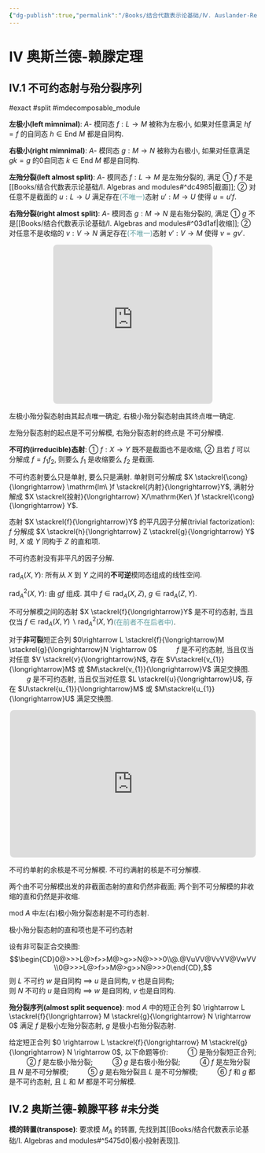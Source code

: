 ```yaml
---
{"dg-publish":true,"permalink":"/Books/结合代数表示论基础/Ⅳ. Auslander-Reiten theory/","dgPassFrontmatter":true,"created":"2024-07-05T15:08:59.650+08:00","updated":"2024-07-09T12:25:17.313+08:00"}
---
```


# Ⅳ 奥斯兰德-赖滕定理

## Ⅳ.1 不可约态射与殆分裂序列  
#exact #split #imdecomposable_module

**左极小(left mimnimal)**: $A$- 模同态 $f:L \rightarrow M$ 被称为左极小, 如果对任意满足 $hf=f$ 的自同态 $h \in \mathrm{End\ } M$ 都是自同构.

**右极小(right mimnimal)**: $A$- 模同态 $g:M \rightarrow N$ 被称为右极小, 如果对任意满足 $gk=g$ 的0自同态 $k \in \mathrm{End\ } M$ 都是自同构.

**左殆分裂(left almost split)**: $A$- 模同态 $f:L \rightarrow M$ 是左殆分裂的, 满足 ① $f$ 不是[[Books/结合代数表示论基础/Ⅰ. Algebras and modules#^dc4985\|截面]]; ② 对任意不是截面的 $u:L \rightarrow U$ 满足存在<font color=CadetBlue>(不唯一)</font>态射 $u':M \rightarrow U$ 使得 $u=u'f$. 

**右殆分裂(right almost split)**: $A$- 模同态 $g:M \rightarrow N$ 是右殆分裂的, 满足 ① $g$ 不是[[Books/结合代数表示论基础/Ⅰ. Algebras and modules#^03d1af\|收缩]]; ② 对任意不是收缩的 $v:V \rightarrow N$ 满足存在<font color=CadetBlue>(不唯一)</font>态射 $v':V \rightarrow M$ 使得 $v=gv'$. 

<div style="text-align: center;">
<iframe class="quiver-embed" src="https://q.uiver.app/#q=WzAsNSxbMCwxLCJMIl0sWzEsMSwiTSJdLFswLDIsIlUiXSxbMiwxLCJOIl0sWzIsMCwiViJdLFswLDEsImYiXSxbMSwyLCJ1JyIsMCx7InN0eWxlIjp7ImJvZHkiOnsibmFtZSI6ImRhc2hlZCJ9fX1dLFswLDIsInUiLDJdLFsxLDMsImciXSxbNCwzLCJ2Il0sWzQsMSwidiciLDIseyJzdHlsZSI6eyJib2R5Ijp7Im5hbWUiOiJkYXNoZWQifX19XV0=&embed" width="324" height="324" style="border-radius: 8px; border: none;"></iframe>
</div>

左极小殆分裂态射由其起点唯一确定, 右极小殆分裂态射由其终点唯一确定.

左殆分裂态射的起点是不可分解模, 右殆分裂态射的终点是 不可分解模.

**不可约(irreducible)态射**: ① $f:X \rightarrow Y$ 既不是截面也不是收缩, ② 且若 $f$ 可以分解成 $f=f_{1}f_{2}$, 则要么 $f_{1}$ 是收缩要么 $f_{2}$ 是截面. 

不可约态射要么只是单射, 要么只是满射. 单射则可分解成 $X \stackrel{\cong}{\longrightarrow} \mathrm{Im\ }f \stackrel{内射}{\longrightarrow}Y$, 满射分解成 $X \stackrel{投射}{\longrightarrow} X/\mathrm{Ker\ }f \stackrel{\cong}{\longrightarrow} Y$.

态射 $X \stackrel{f}{\longrightarrow}Y$ 的平凡因子分解(trivial factorization):  $f$ 分解成 $X \stackrel{h}{\longrightarrow} Z \stackrel{g}{\longrightarrow} Y$ 时,  $X$ 或 $Y$ 同构于 $Z$ 的直和项. 

不可约态射没有非平凡的因子分解. 

 $\mathrm{rad}_{A}(X,Y)$: 所有从 $X$ 到 $Y$ 之间的**不可逆**模同态组成的线性空间. 

 $\mathrm{rad}^{2}_{A}(X,Y)$: 由  $gf$ 组成. 其中 $f\in \mathrm{rad}_{A}(X,Z)$,  $g \in \mathrm{rad}_{A}(Z,Y)$.

不可分解模之间的态射 $X \stackrel{f}{\longrightarrow}Y$ 是不可约态射, 当且仅当 $f\in \mathrm{rad }_A(X,Y) \backslash \mathrm{rad }_A^2(X,Y)$<font color=CadetBlue>(在前者不在后者中)</font>.

对于**非可裂**短正合列 $0\rightarrow L \stackrel{f}{\longrightarrow}M \stackrel{g}{\longrightarrow}N \rightarrow 0$ 
$\qquad$ $f$ 是不可约态射, 当且仅当对任意 $V \stackrel{v}{\longrightarrow}N$, 存在 $V\stackrel{v_{1}}{\longrightarrow}M$ 或 $M\stackrel{v_{1}}{\longrightarrow}V$ 满足交换图.
$\qquad$ $g$ 是不可约态射, 当且仅当对任意 $L \stackrel{u}{\longrightarrow}U$, 存在 $U\stackrel{u_{1}}{\longrightarrow}M$ 或 $M\stackrel{u_{1}}{\longrightarrow}U$ 满足交换图. 
 <div style="text-align: center;">
<iframe class="quiver-embed" src="https://q.uiver.app/#q=WzAsNyxbMCwxLCIwIl0sWzEsMSwiTCJdLFsyLDEsIk0iXSxbMywxLCJOIl0sWzQsMSwiMCJdLFszLDAsIlYiXSxbMSwyLCJVIl0sWzAsMV0sWzEsMiwiZiJdLFsyLDMsImciXSxbMyw0XSxbNSwzLCJ2Il0sWzEsNiwidSIsMl0sWzUsMiwidl8xIiwyLHsic3R5bGUiOnsiYm9keSI6eyJuYW1lIjoiZGFzaGVkIn0sImhlYWQiOnsibmFtZSI6Im5vbmUifX19XSxbNiwyLCJ1XzEiLDIseyJzdHlsZSI6eyJib2R5Ijp7Im5hbWUiOiJkYXNoZWQifSwiaGVhZCI6eyJuYW1lIjoibm9uZSJ9fX1dXQ==&embed" width="500" height="300" style="border-radius: 8px; border: none;"></iframe> 
</div>   

不可约单射的余核是不可分解模. 不可约满射的核是不可分解模. 

两个由不可分解模出发的非截面态射的直和仍然非截面; 
两个到不可分解模的非收缩的直和仍然是非收缩.

$\mathrm{mod\ }A$ 中左(右)极小殆分裂态射是不可约态射.

极小殆分裂态射的直和项也是不可约态射

 设有非可裂正合交换图:
  $$\begin{CD}0@>>>L@>f>>M@>g>>N@>>>0\\@.@VuVV@VvVV@VwVV\\0@>>>L@>f>>M@>g>>N@>>>0\end{CD},$$
  则 $L$ 不可约 $w$ 是自同构 $\implies$  $u$ 是自同构, $v$ 也是自同构; <br/> 则 $N$ 不可约 $u$ 是自同构 $\implies$  $w$ 是自同构, $v$ 也是自同构.

**殆分裂序列(almost split sequence)**:  $\mathrm{mod\ }A$ 中的短正合列 $0 \rightarrow L \stackrel{f}{\longrightarrow} M \stackrel{g}{\longrightarrow} N \rightarrow 0$ 满足 $f$ 是极小左殆分裂态射,  $g$ 是极小右殆分裂态射. 

给定短正合列 $0 \rightarrow L \stackrel{f}{\longrightarrow} M \stackrel{g}{\longrightarrow} N \rightarrow 0$, 以下命题等价: 
$\qquad$ ① 是殆分裂短正合列;
$\qquad$ ②  $f$ 是左极小殆分裂;
$\qquad$ ③  $g$ 是右极小殆分裂;
$\qquad$ ④  $f$ 是左殆分裂且 $N$ 是不可分解模;
$\qquad$ ⑤  $g$ 是右殆分裂且 $L$ 是不可分解模;
$\qquad$ ⑥  $f$ 和 $g$ 都是不可约态射, 且 $L$ 和 $M$ 都是不可分解模.

## Ⅳ.2 奥斯兰德-赖滕平移 #未分类

**模的转置(transpose)**: 要求模 $M_{A}$ 的转置, 先找到其[[Books/结合代数表示论基础/Ⅰ. Algebras and modules#^5475d0\|极小投射表现]].